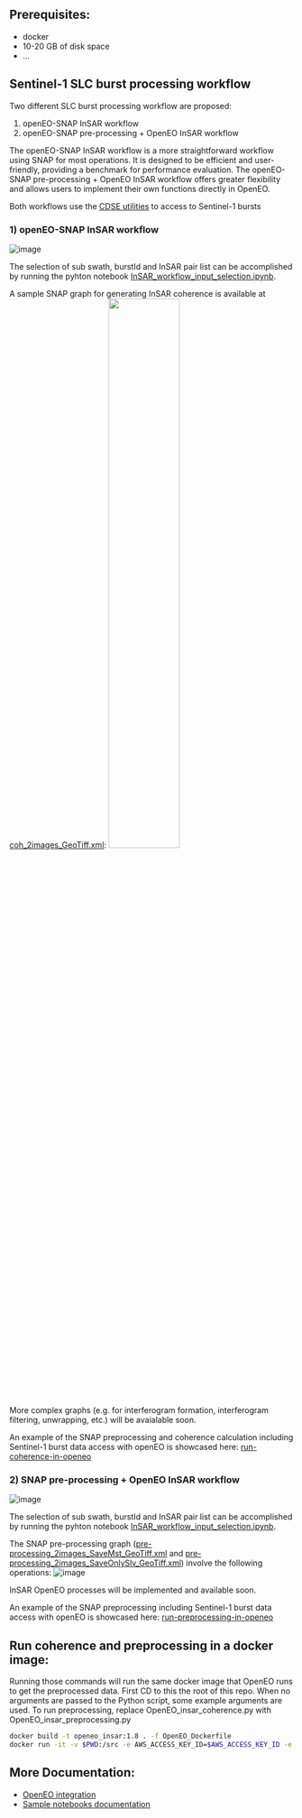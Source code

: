 ## Prerequisites:
- docker
- 10-20 GB of disk space
- ...

## Sentinel-1 SLC burst processing workflow

Two different SLC burst processing workflow are proposed:
1) openEO-SNAP InSAR workflow
2) openEO-SNAP pre-processing + OpenEO InSAR workflow

The openEO-SNAP InSAR workflow is a more straightforward workflow using SNAP for most operations. It is designed to be efficient and user-friendly, providing a benchmark for performance evaluation. The openEO-SNAP pre-processing + OpenEO InSAR workflow offers greater flexibility and allows users to implement their own functions directly in OpenEO.

Both workflows use the [CDSE utilities](https://github.com/eu-cdse/utilities) to access to Sentinel-1 bursts

### 1) openEO-SNAP InSAR workflow

![image](https://github.com/user-attachments/assets/40eb2f08-12fa-447c-af2b-8f62fdffb99d)

The selection of sub swath, burstId and InSAR pair list can be accomplished by running the pyhton notebook [InSAR_workflow_input_selection.ipynb](https://github.com/cloudinsar/s1-workflows/blob/main/notebooks/InSAR_workflow_input_selection.ipynb).

A sample SNAP graph for generating InSAR coherence is available at [coh_2images_GeoTiff.xml](https://github.com/cloudinsar/s1-workflows/blob/main/notebooks/graphs/coh_2images_GeoTiff.xml):
<img src="https://github.com/user-attachments/assets/d423825a-c3eb-4db9-8d49-4a43ddd22639" width=50% height=50%>

More complex graphs (e.g. for interferogram formation, interferogram filtering, unwrapping, etc.) will be avaialable soon.

An example of the SNAP preprocessing and coherence calculation including Sentinel-1 burst data access with openEO is showcased here: [run-coherence-in-openeo](https://github.com/cloudinsar/s1-workflows/blob/main/docs/openeo_docs.md#run-coherence-in-openeo)

### 2) SNAP pre-processing + OpenEO InSAR workflow

![image](https://github.com/user-attachments/assets/92ffead5-ede6-4999-a563-20a6bd6e963c)

The selection of sub swath, burstId and InSAR pair list can be accomplished by running the pyhton notebook [InSAR_workflow_input_selection.ipynb](https://github.com/cloudinsar/s1-workflows/blob/main/notebooks/InSAR_workflow_input_selection.ipynb).

The SNAP pre-processing graph ([pre-processing_2images_SaveMst_GeoTiff.xml](https://github.com/cloudinsar/s1-workflows/blob/main/notebooks/graphs/pre-processing_2images_SaveMst_GeoTiff.xml) and [pre-processing_2images_SaveOnlySlv_GeoTiff.xml](https://github.com/cloudinsar/s1-workflows/blob/main/notebooks/graphs/pre-processing_2images_SaveOnlySlv_GeoTiff.xml)) involve the following operations:
![image](https://github.com/user-attachments/assets/11223d88-3aa3-4f00-9ad8-003c2af5a7aa)

InSAR OpenEO processes will be implemented and available soon.

An example of the SNAP preprocessing including Sentinel-1 burst data access with openEO is showcased here: [run-preprocessing-in-openeo](https://github.com/cloudinsar/s1-workflows/blob/main/docs/openeo_docs.md#run-preprocessing-in-openeo)

## Run coherence and preprocessing in a docker image:

Running those commands will run the same docker image that OpenEO runs to get the preprocessed data.
First CD to this the root of this repo.
When no arguments are passed to the Python script, some example arguments are used.
To run preprocessing, replace OpenEO_insar_coherence.py with OpenEO_insar_preprocessing.py
```bash
docker build -t openeo_insar:1.8 . -f OpenEO_Dockerfile
docker run -it -v $PWD:/src -e AWS_ACCESS_KEY_ID=$AWS_ACCESS_KEY_ID -e AWS_SECRET_ACCESS_KEY=$AWS_SECRET_ACCESS_KEY --rm openeo_insar:1.8 python3 /src/OpenEO_insar_coherence.py
```

## More Documentation:

- [OpenEO integration](docs/openeo_docs.md)
- [Sample notebooks documentation](notebooks/README.md)
